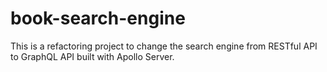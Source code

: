 # book-search-engine
This is a refactoring project to change the search engine from RESTful API to GraphQL API built with Apollo Server.
